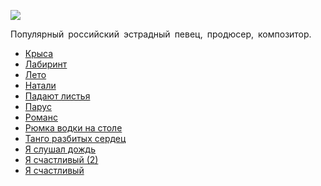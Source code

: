 ![](/songs/клм/Лепс%20Григорий/leps_grigorij.jpg)  

Популярный российский эстрадный певец, продюсер, композитор.

* [Крыса](/songs/клм/Лепс%20Григорий/Крыса)
* [Лабиринт](/songs/клм/Лепс%20Григорий/Лабиринт)
* [Лето](/songs/клм/Лепс%20Григорий/Лето)
* [Натали](/songs/клм/Лепс%20Григорий/Натали)
* [Падают листья](/songs/клм/Лепс%20Григорий/Падают%20листья)
* [Парус](/songs/клм/Лепс%20Григорий/Парус)
* [Романс](/songs/клм/Лепс%20Григорий/Романс)
* [Рюмка водки на столе](/songs/клм/Лепс%20Григорий/Рюмка%20водки%20на%20столе)
* [Танго разбитых сердец](/songs/клм/Лепс%20Григорий/Танго%20разбитых%20сердец)
* [Я слушал дождь](/songs/клм/Лепс%20Григорий/Я%20слушал%20дождь)
* [Я счастливый (2)](/songs/клм/Лепс%20Григорий/Я%20счастливый%20(2))
* [Я счастливый](/songs/клм/Лепс%20Григорий/Я%20счастливый)